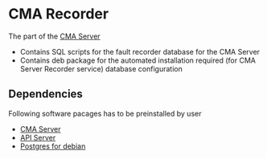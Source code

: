 # CMA Recorder

The part of the [CMA Server](https://github.com/a-givertzman/fr-service)

- Contains SQL scripts for the fault recorder database for the CMA Server
- Contains deb package for the automated installation required
(for CMA Server Recorder service) database configuration

## Dependencies

Following software pacages has to be preinstalled by user

- [CMA Server](https://github.com/a-givertzman/fr-service)
- [API Server](https://github.com/a-givertzman/api-server)
- [Postgres for debian](https://www.postgresql.org/download/linux/debian/)
